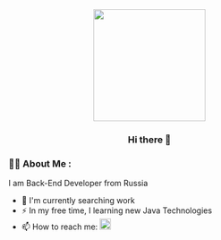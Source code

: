 <div id="header" align="center">
  <img src="https://media.giphy.com/media/v1.Y2lkPTc5MGI3NjExc3AxdHN2cDM1ZG1jbmN2OHFxOTZiaHlrb2I3cGRweWRhc3U4MWZhaCZlcD12MV9pbnRlcm5hbF9naWZfYnlfaWQmY3Q9Zw/wwg1suUiTbCY8H8vIA/giphy-downsized-large.gif" width="200px">

### Hi there 👋
</div>

### :woman_technologist: About Me :
I am Back-End Developer from Russia
- 🔭 I'm currently searching work
- ⚡ In my free time, I learning new Java Technologies 
- 📫 How to reach me: <a href="https://t.me/hddn22"><img src="https://img.icons8.com/?size=512&id=ymzccwMmNkRx&format=png" width="20px"></a>
<!--
**hddn22/hddn22** is a ✨ _special_ ✨ repository because its `README.md` (this file) appears on your GitHub profile.

Here are some ideas to get you started:

- 🔭 I’m currently working on ...
- 🌱 I’m currently learning ...
- 👯 I’m looking to collaborate on ...
- 🤔 I’m looking for help with ...
- 💬 Ask me about ...
- 📫 How to reach me: ...
- 😄 Pronouns: ...
- ⚡ Fun fact: ...
-->
